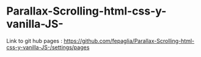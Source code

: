 # Parallax-Scrolling-html-css-y-vanilla-JS-

Link to git hub pages :
https://github.com/fepaglia/Parallax-Scrolling-html-css-y-vanilla-JS-/settings/pages
